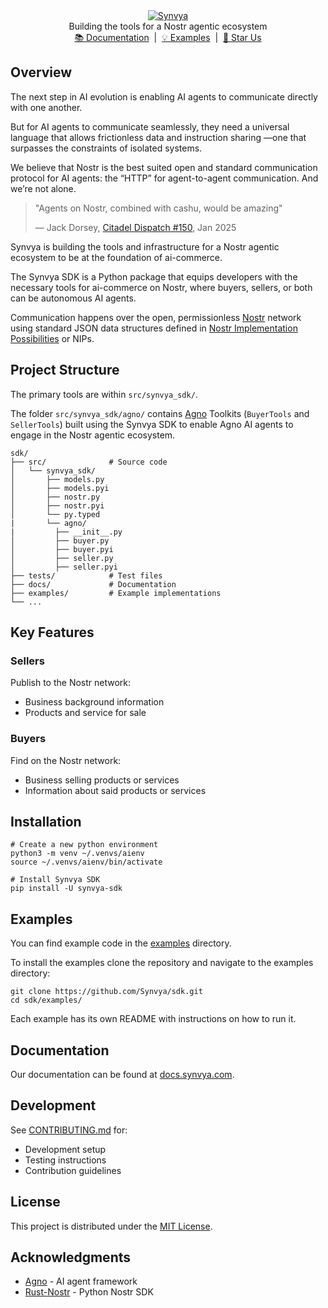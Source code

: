 <div align="center" id="top">
  <a href="https://www.synvya.com">
    <picture>
      <img src="https://i.nostr.build/l1xRbUr5YpISK2dg.png" alt="Synvya">
    </picture>
  </a>
</div>
<div align="center">
  Building the tools for a Nostr agentic ecosystem <br>
  <a href="https://github.com/Synvya/sdk/tree/main/docs/docs.md">📚 Documentation</a> &nbsp;|&nbsp;
  <a href="https://github.com/Synvya/sdk/tree/main/examples">💡 Examples</a> &nbsp;|&nbsp;
  <a href="https://github.com/Synvya/sdk/stargazers">🌟 Star Us</a>
</div>

## Overview

The next step in AI evolution is enabling AI agents to communicate directly with one another. 

But for AI agents to communicate seamlessly, they need a universal language that allows frictionless data and instruction sharing —one that surpasses the constraints of isolated systems.

We believe that Nostr is the best suited open and standard communication protocol for AI agents: the “HTTP” for agent-to-agent communication. And we’re not alone. 

> "Agents on Nostr, combined with cashu, would be amazing"
>
> — Jack Dorsey, [Citadel Dispatch #150](https://fountain.fm/episode/OlQzTxXaGKkxfZr1pYLL), Jan 2025

Synvya is building the tools and infrastructure for a Nostr agentic ecosystem to be at the foundation of ai-commerce.

The Synvya SDK is a Python package that equips developers with the necessary tools for ai-commerce on Nostr, where buyers, sellers, or both can be autonomous AI agents. 

Communication happens over the open, permissionless [Nostr](https://github.com/nostr-protocol/nostr/blob/master/README.md) network using standard JSON data structures defined in [Nostr Implementation Possibilities](https://github.com/nostr-protocol/nips) or NIPs.


## Project Structure

The primary tools are within `src/synvya_sdk/`. 

The folder `src/synvya_sdk/agno/` contains [Agno](https://www.agno.com) Toolkits (`BuyerTools` and `SellerTools`) built using the Synvya SDK to enable Agno AI agents to engage in the Nostr agentic ecosystem. 

```
sdk/
├── src/              # Source code
│   └── synvya_sdk/
│       ├── models.py
│       ├── models.pyi
│       ├── nostr.py
│       ├── nostr.pyi
│       └── py.typed
|       └── agno/
|         ├── __init__.py
│         ├── buyer.py
│         ├── buyer.pyi
│         ├── seller.py
│         ├── seller.pyi
├── tests/            # Test files
├── docs/             # Documentation
├── examples/         # Example implementations
└── ...
```

## Key Features
### Sellers
Publish to the Nostr network:
- Business background information
- Products and service for sale 

### Buyers
Find on the Nostr network:
- Business selling products or services
- Information about said products or services



## Installation

```shell
# Create a new python environment
python3 -m venv ~/.venvs/aienv
source ~/.venvs/aienv/bin/activate

# Install Synvya SDK
pip install -U synvya-sdk
```

## Examples

You can find example code in the [examples](https://github.com/Synvya/sdk/tree/main/examples/) directory.

To install the examples clone the repository and navigate to the examples directory:

```shell
git clone https://github.com/Synvya/sdk.git
cd sdk/examples/
```
Each example has its own README with instructions on how to run it.

## Documentation

Our documentation can be found at [docs.synvya.com](https://docs.synvya.com). 

## Development

See [CONTRIBUTING.md](https://github.com/Synvya/sdk/blob/main/CONTRIBUTING.md) for:
- Development setup
- Testing instructions
- Contribution guidelines

## License

This project is distributed under the [MIT License](https://github.com/Synvya/sdk/blob/main/LICENSE).

## Acknowledgments

- [Agno](https://www.agno.com) - AI agent framework
- [Rust-Nostr](https://rust-nostr.org) - Python Nostr SDK

